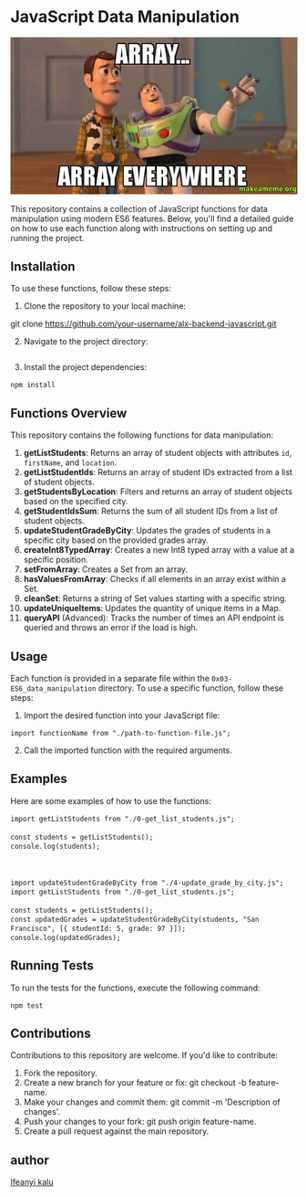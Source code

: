 # JavaScript Data Manipulation

![](pic.jpg)

This repository contains a collection of JavaScript functions for data manipulation using modern ES6 features. Below, you'll find a detailed guide on how to use each function along with instructions on setting up and running the project.

## Installation

To use these functions, follow these steps:

1. Clone the repository to your local machine:

git clone https://github.com/your-username/alx-backend-javascript.git


2. Navigate to the project directory:

```cd alx-backend-javascript
```


3. Install the project dependencies:

```
npm install
```


## Functions Overview

This repository contains the following functions for data manipulation:

1. **getListStudents**: Returns an array of student objects with attributes `id`, `firstName`, and `location`.
2. **getListStudentIds**: Returns an array of student IDs extracted from a list of student objects.
3. **getStudentsByLocation**: Filters and returns an array of student objects based on the specified city.
4. **getStudentIdsSum**: Returns the sum of all student IDs from a list of student objects.
5. **updateStudentGradeByCity**: Updates the grades of students in a specific city based on the provided grades array.
6. **createInt8TypedArray**: Creates a new Int8 typed array with a value at a specific position.
7. **setFromArray**: Creates a Set from an array.
8. **hasValuesFromArray**: Checks if all elements in an array exist within a Set.
9. **cleanSet**: Returns a string of Set values starting with a specific string.
10. **updateUniqueItems**: Updates the quantity of unique items in a Map.
11. **queryAPI** (Advanced): Tracks the number of times an API endpoint is queried and throws an error if the load is high.

## Usage

Each function is provided in a separate file within the `0x03-ES6_data_manipulation` directory. To use a specific function, follow these steps:

1. Import the desired function into your JavaScript file:

```
import functionName from "./path-to-function-file.js";
```

2. Call the imported function with the required arguments.

## Examples

Here are some examples of how to use the functions:

```
import getListStudents from "./0-get_list_students.js";

const students = getListStudents();
console.log(students);



import updateStudentGradeByCity from "./4-update_grade_by_city.js";
import getListStudents from "./0-get_list_students.js";

const students = getListStudents();
const updatedGrades = updateStudentGradeByCity(students, "San Francisco", [{ studentId: 5, grade: 97 }]);
console.log(updatedGrades);

```

## Running Tests
To run the tests for the functions, execute the following command:

```
npm test
```

## Contributions
Contributions to this repository are welcome. If you'd like to contribute:

1. Fork the repository.
2. Create a new branch for your feature or fix: git checkout -b feature-name.
3. Make your changes and commit them: git commit -m 'Description of changes'.
4. Push your changes to your fork: git push origin feature-name.
5. Create a pull request against the main repository.


## author
[Ifeanyi kalu](https://github.com/fazzy12)